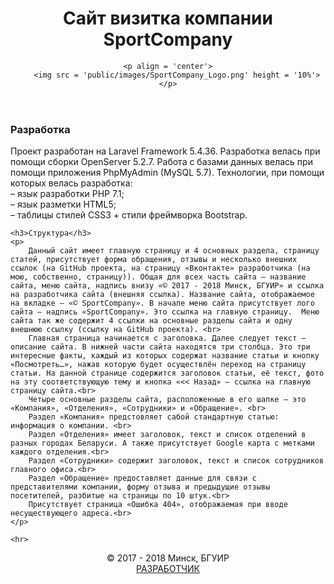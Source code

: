 <header>
	<h1 align = 'center'>Сайт визитка компании SportCompany</h1>

	<p align = 'center'>
		<img src = 'public/images/SportCompany_Logo.png' height = '10%'>
	</p>
</header>

<main>
	<h3>Разработка</h3>
	<p>
	  Проект разработан на Laravel Framework 5.4.36. Разработка велась при помощи сборки OpenServer 5.2.7. Работа с базами данных велась при помощи приложения PhpMyAdmin (MySQL 5.7). Технологии, при помощи которых велась разработка:<br>
		– язык разработки PHP 7.1;<br>
		– язык разметки HTML5; <br>
		– таблицы стилей CSS3 + стили фреймворка Bootstrap.
	</p>

	<h3>Структура</h3>
	<p>
		Данный сайт имеет главную страницу и 4 основных раздела, страницу статей, присутствует форма обращения, отзывы и несколько внешних ссылок (на GitHub проекта, на страницу «Вконтакте» разработчика (на мою, собственно, страницу)). Общая для всех часть сайта – название сайта, меню сайта, надпись внизу «© 2017 - 2018 Минск, БГУИР» и ссылка на разработчика сайта (внешняя ссылка). Название сайта, отображаемое на вкладке – «© SportCompany». В начале меню сайта присутствует лого сайта – надпись «SportCompany». Это ссылка на главную страницу.  Меню сайта так же содержит 4 ссылки на основные разделы сайта и одну внешнюю ссылку (ссылку на GitHub проекта). <br>
		Главная страница начинается с заголовка. Далее следует текст – описание сайта. В нижней части сайта находятся три столбца. Это три интересные факты, каждый из которых содержат название статьи и кнопку «Посмотреть…», нажав которую будет осуществлён переход на страницу статьи. На данной странице содержится заголовок статьи, её текст, фото на эту соответствующую тему и кнопка «<< Назад» – ссылка на главную страницу сайта.<br>
		Четыре основные разделы сайта, расположенные в его шапке – это «Компания», «Отделения», «Сотрудники» и «Обращение». <br>
		Раздел «Компания» предстовляет сабой стандартную статью: информация о компании. <br>
		Раздел «Отделения» имеет заголовок, текст и список отделений в разных городах Беларуси. А также присутствует Google карта с метками каждого отделения.<br>
		Раздел «Сотрудники» содержит заголовок, текст и список сотрудников главного офиса.<br>
		Раздел «Обращение» предоставляет данные для связи с представителями компании, форму отзыва и предыдущие отзывы посетителей, разбитые на страницы по 10 штук.<br>
		Присутствует страница «Ошибка 404», отображаемая при вводе несуществующего адреса.<br>
	</p>

	<hr>
</main>

<footer>
	<p align = 'center'>
		&copy; 2017 - 2018 Минск, БГУИР
		<br>
		<a href="https://vk.com/forever_best_in_the_world">РАЗРАБОТЧИК</a>
	</p>
</footer>
